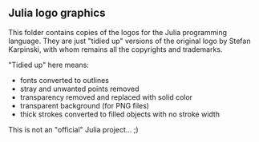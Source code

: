 ## Julia logo graphics

This folder contains copies of the logos for the Julia programming language. They are just "tidied up" versions of the original logo by Stefan Karpinski, with whom remains all the copyrights and trademarks.

"Tidied up" here means:

- fonts converted to outlines
- stray and unwanted points removed
- transparency removed and replaced with solid color
- transparent background (for PNG files)
- thick strokes converted to filled objects with no stroke width

This is not an "official" Julia project... ;)
